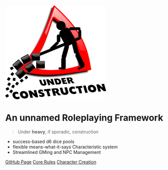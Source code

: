 <!-- _coverpage.md -->

 ![logo](_media/icon.png)

# An unnamed Roleplaying Framework

> Under **heavy**, if sporadic, construction

- success-based d6 dice pools
- flexible means-what-it-says Characteristic system
- Streamlined GMing and NPC Management

[GitHub Page](https://github.com/s-20/unnamed) [Core Rules](Core.md) [Character Creation](CharacterCreation.md)
